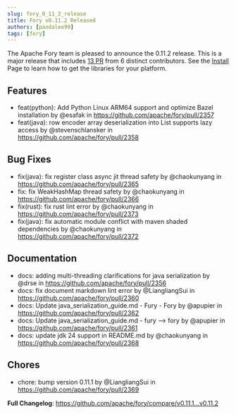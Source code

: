 ```yaml
---
slug: fory_0_11_2_release
title: Fory v0.11.2 Released
authors: [pandalee99]
tags: [fory]
---
```


The Apache Fory team is pleased to announce the 0.11.2 release. This is a major release that includes [13 PR](https://github.com/apache/fory/compare/v0.11.1...v0.11.2-rc1) from 6 distinct contributors. See the [Install](https://fury.apache.org/docs/docs/start/install) Page to learn how to get the libraries for your platform.

## Features

* feat(python): Add Python Linux ARM64 support and optimize Bazel installation by @esafak in https://github.com/apache/fory/pull/2357
* feat(java): row encoder array deserialization into List supports lazy access by @stevenschlansker in https://github.com/apache/fory/pull/2358

## Bug Fixes

* fix(java): fix register class async jit thread safety by @chaokunyang in https://github.com/apache/fory/pull/2365
* fix: fix WeakHashMap thread safety by @chaokunyang in https://github.com/apache/fory/pull/2366
* fix(rust): fix rust lint error by @chaokunyang in https://github.com/apache/fory/pull/2373
* fix(java): fix automatic module conflict with maven shaded dependencies by @chaokunyang in https://github.com/apache/fory/pull/2372

## Documentation

* docs: adding multi-threading clarifications for java serialization by @drse in https://github.com/apache/fory/pull/2356
* docs: fix document markdown lint error by @LiangliangSui in https://github.com/apache/fory/pull/2360
* docs: Update java_serialization_guide.md - Fury - Fory by @apupier in https://github.com/apache/fory/pull/2362
* docs: Update java_serialization_guide.md - fury --> fory by @apupier in https://github.com/apache/fory/pull/2361
* docs: update jdk 24 support in README.md by @chaokunyang in https://github.com/apache/fory/pull/2368

## Chores

* chore: bump version 0.11.1 by @LiangliangSui in https://github.com/apache/fory/pull/2369

__Full Changelog__: https://github.com/apache/fory/compare/v0.11.1...v0.11.2
